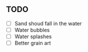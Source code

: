 ## TODO


- [ ] Sand shoud fall in the water
- [ ] Water bubbles
- [ ] Water splashes
- [ ] Better grain art